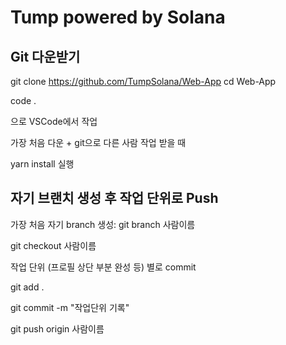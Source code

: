 # Tump powered by Solana

## Git 다운받기
git clone https://github.com/TumpSolana/Web-App 
cd Web-App </p>
code . </p>
으로 VSCode에서 작업 </p>

가장 처음 다운 + git으로 다른 사람 작업 받을 때 </p>
yarn install 실행 </p>

## 자기 브랜치 생성 후 작업 단위로 Push
가장 처음 자기 branch 생성: git branch 사람이름 </p>
git checkout 사람이름 </p>

작업 단위 (프로필 상단 부분 완성 등) 별로 commit </p>
git add . </p>
git commit -m "작업단위 기록" </p>
git push origin 사람이름 </p>